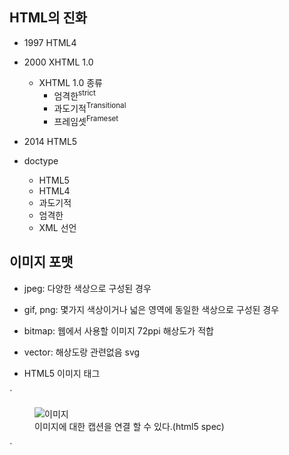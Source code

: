 ## HTML의 진화 

- 1997 HTML4
- 2000 XHTML 1.0 
	- XHTML 1.0 종류
		- 엄격한<sup>strict</sup>
		- 과도기적<sup>Transitional</sup> 
		- 프레임셋<sup>Frameset</sup> 
- 2014 HTML5

- doctype 
	- HTML5 
		<!doctype html>
	- HTML4
		<!doctype html PUBLIC "-//W3C//DTD HTML 4.01 Transitional//EN" "http://www.w3.org/TR/html4/loose.dtd">
	- 과도기적 
		<!doctype html PUBLIC "-//W3C//DTD XHTML 1.0 Transitional//EN" "http://www.w3.org/TR/xhtml1/DTD/xhtml1-transitional.dtd">
	- 엄격한
		<!doctype html PUBLIC "-//W3C//DTD XHTML 1.0 Strict//EN" "http://www.w3.org/TR/xhtml1/DTD/xhtml1-strict.dtd">
	- XML 선언
		<?xml version="1.0" ?> 


## 이미지 포맷

- jpeg: 다양한 색상으로 구성된 경우
- gif, png: 몇가지 색상이거나 넓은 영역에 동일한 색상으로 구성된 경우

- bitmap: 웹에서 사용할 이미지 72ppi 해상도가 적합
- vector: 해상도랑 관련없음 svg 

- HTML5 이미지 태그 

`
<figure>
	<img src="" alt="이미지" />
	<figcaption>이미지에 대한 캡션을 연결 할 수 있다.(html5 spec)</figcaption>
</figure>
`
